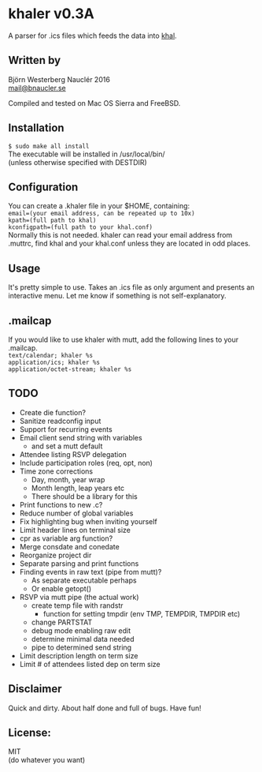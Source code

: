 # khaler v0.3A
A parser for .ics files which feeds the data into [khal](https://lostpackets.de/khal/).  

## Written by  
Björn Westerberg Nauclér 2016  
mail@bnaucler.se

Compiled and tested on Mac OS Sierra and FreeBSD.

## Installation
`$ sudo make all install`  
The executable will be installed in /usr/local/bin/  
(unless otherwise specified with DESTDIR)

## Configuration
You can create a .khaler file in your $HOME, containing:  
`email=(your email address, can be repeated up to 10x)`  
`kpath=(full path to khal)`  
`kconfigpath=(full path to your khal.conf)`  
Normally this is not needed. khaler can read your email address from .muttrc, find khal and your khal.conf unless they are located in odd places.

## Usage
It's pretty simple to use. Takes an .ics file as only argument and presents an interactive menu. Let me know if something is not self-explanatory.

## .mailcap
If you would like to use khaler with mutt, add the following lines to your .mailcap.  
`text/calendar; khaler %s`  
`application/ics; khaler %s`  
`application/octet-stream; khaler %s`

## TODO
* Create die function?
* Sanitize readconfig input
* Support for recurring events
* Email client send string with variables
	- and set a mutt default
* Attendee listing RSVP delegation
* Include participation roles (req, opt, non)
* Time zone corrections
	- Day, month, year wrap
	- Month length, leap years etc
	- There should be a library for this
* Print functions to new .c?
* Reduce number of global variables
* Fix highlighting bug when inviting yourself
* Limit header lines on terminal size
* cpr as variable arg function?
* Merge consdate and conedate
* Reorganize project dir
* Separate parsing and print functions
* Finding events in raw text (pipe from mutt)?
	- As separate executable perhaps
	- Or enable getopt()
* RSVP via mutt pipe (the actual work)
	- create temp file with randstr
		- function for setting tmpdir (env TMP, TEMPDIR, TMPDIR etc)
	- change PARTSTAT
	- debug mode enabling raw edit
	- determine minimal data needed
	- pipe to determined send string
* Limit description length on term size
* Limit # of attendees listed dep on term size

## Disclaimer
Quick and dirty. About half done and full of bugs. Have fun!

## License:
MIT  
(do whatever you want)

